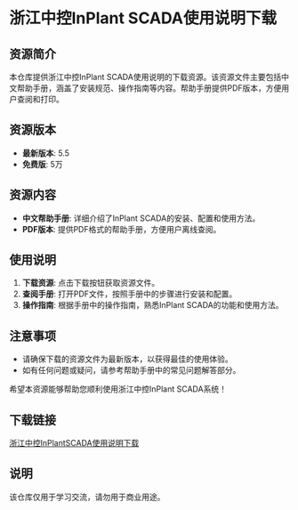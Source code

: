 # 浙江中控InPlant SCADA使用说明下载

## 资源简介

本仓库提供浙江中控InPlant SCADA使用说明的下载资源。该资源文件主要包括中文帮助手册，涵盖了安装规范、操作指南等内容。帮助手册提供PDF版本，方便用户查阅和打印。

## 资源版本

- **最新版本**: 5.5
- **免费版**: 5万

## 资源内容

- **中文帮助手册**: 详细介绍了InPlant SCADA的安装、配置和使用方法。
- **PDF版本**: 提供PDF格式的帮助手册，方便用户离线查阅。

## 使用说明

1. **下载资源**: 点击下载按钮获取资源文件。
2. **查阅手册**: 打开PDF文件，按照手册中的步骤进行安装和配置。
3. **操作指南**: 根据手册中的操作指南，熟悉InPlant SCADA的功能和使用方法。

## 注意事项

- 请确保下载的资源文件为最新版本，以获得最佳的使用体验。
- 如有任何问题或疑问，请参考帮助手册中的常见问题解答部分。

希望本资源能够帮助您顺利使用浙江中控InPlant SCADA系统！

## 下载链接
[浙江中控InPlantSCADA使用说明下载](https://pan.quark.cn/s/c405824e1c96)

## 说明

该仓库仅用于学习交流，请勿用于商业用途。
